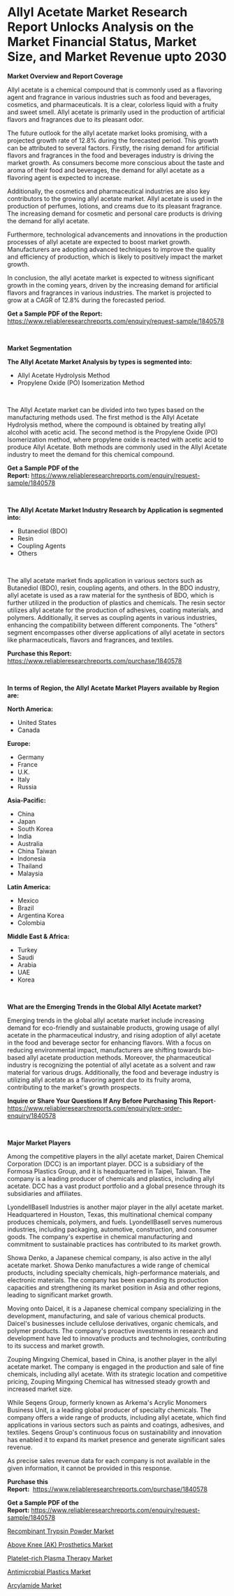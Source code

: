 <p><h1>Allyl Acetate Market Research Report Unlocks Analysis on the Market Financial Status, Market Size, and Market Revenue upto 2030</h1></p><p><strong>Market Overview and Report Coverage</strong></p>
<p><p>Allyl acetate is a chemical compound that is commonly used as a flavoring agent and fragrance in various industries such as food and beverages, cosmetics, and pharmaceuticals. It is a clear, colorless liquid with a fruity and sweet smell. Allyl acetate is primarily used in the production of artificial flavors and fragrances due to its pleasant odor.</p><p>The future outlook for the allyl acetate market looks promising, with a projected growth rate of 12.8% during the forecasted period. This growth can be attributed to several factors. Firstly, the rising demand for artificial flavors and fragrances in the food and beverages industry is driving the market growth. As consumers become more conscious about the taste and aroma of their food and beverages, the demand for allyl acetate as a flavoring agent is expected to increase.</p><p>Additionally, the cosmetics and pharmaceutical industries are also key contributors to the growing allyl acetate market. Allyl acetate is used in the production of perfumes, lotions, and creams due to its pleasant fragrance. The increasing demand for cosmetic and personal care products is driving the demand for allyl acetate.</p><p>Furthermore, technological advancements and innovations in the production processes of allyl acetate are expected to boost market growth. Manufacturers are adopting advanced techniques to improve the quality and efficiency of production, which is likely to positively impact the market growth.</p><p>In conclusion, the allyl acetate market is expected to witness significant growth in the coming years, driven by the increasing demand for artificial flavors and fragrances in various industries. The market is projected to grow at a CAGR of 12.8% during the forecasted period.</p></p>
<p><strong>Get a Sample PDF of the Report:</strong> <a href="https://www.reliableresearchreports.com/enquiry/request-sample/1840578">https://www.reliableresearchreports.com/enquiry/request-sample/1840578</a></p>
<p>&nbsp;</p>
<p><strong>Market Segmentation</strong></p>
<p><strong>The Allyl Acetate Market Analysis by types is segmented into:</strong></p>
<p><ul><li>Allyl Acetate Hydrolysis Method</li><li>Propylene Oxide (PO) Isomerization Method</li></ul></p>
<p>&nbsp;</p>
<p><p>The Allyl Acetate market can be divided into two types based on the manufacturing methods used. The first method is the Allyl Acetate Hydrolysis method, where the compound is obtained by treating allyl alcohol with acetic acid. The second method is the Propylene Oxide (PO) Isomerization method, where propylene oxide is reacted with acetic acid to produce Allyl Acetate. Both methods are commonly used in the Allyl Acetate industry to meet the demand for this chemical compound.</p></p>
<p><strong>Get a Sample PDF of the Report:</strong>&nbsp;<a href="https://www.reliableresearchreports.com/enquiry/request-sample/1840578">https://www.reliableresearchreports.com/enquiry/request-sample/1840578</a></p>
<p>&nbsp;</p>
<p><strong>The Allyl Acetate Market Industry Research by Application is segmented into:</strong></p>
<p><ul><li>Butanediol (BDO)</li><li>Resin</li><li>Coupling Agents</li><li>Others</li></ul></p>
<p>&nbsp;</p>
<p><p>The allyl acetate market finds application in various sectors such as Butanediol (BDO), resin, coupling agents, and others. In the BDO industry, allyl acetate is used as a raw material for the synthesis of BDO, which is further utilized in the production of plastics and chemicals. The resin sector utilizes allyl acetate for the production of adhesives, coating materials, and polymers. Additionally, it serves as coupling agents in various industries, enhancing the compatibility between different components. The "others" segment encompasses other diverse applications of allyl acetate in sectors like pharmaceuticals, flavors and fragrances, and textiles.</p></p>
<p><strong>Purchase this Report:</strong>&nbsp; <a href="https://www.reliableresearchreports.com/purchase/1840578">https://www.reliableresearchreports.com/purchase/1840578</a></p>
<p>&nbsp;</p>
<p><strong>In terms of Region, the Allyl Acetate Market Players available by Region are:</strong></p>
<p>
    <p> <strong> North America: </strong>
        <ul>
            <li>United States</li>
            <li>Canada</li>
        </ul>
        </p> 
    <p> <strong> Europe: </strong>
        <ul>
            <li>Germany</li>
            <li>France</li>
            <li>U.K.</li>
            <li>Italy</li>
            <li>Russia</li>
        </ul>
        </p> 
    <p> <strong> Asia-Pacific: </strong>
        <ul>
            <li>China</li>
            <li>Japan</li>
            <li>South Korea</li>
            <li>India</li>
            <li>Australia</li>
            <li>China Taiwan</li>
            <li>Indonesia</li>
            <li>Thailand</li>
            <li>Malaysia</li>
        </ul>
        </p> 
    <p> <strong> Latin America: </strong>
        <ul>
            <li>Mexico</li>
            <li>Brazil</li>
            <li>Argentina Korea</li>
            <li>Colombia</li>
        </ul>
        </p> 
    <p> <strong> Middle East & Africa: </strong>
        <ul>
            <li>Turkey</li>
            <li>Saudi</li>
            <li>Arabia</li>
            <li>UAE</li>
            <li>Korea</li>
        </ul>
    </p>
    </p>
<p>&nbsp;</p>
<p><strong>What are the Emerging Trends in the Global Allyl Acetate market?</strong></p>
<p><p>Emerging trends in the global allyl acetate market include increasing demand for eco-friendly and sustainable products, growing usage of allyl acetate in the pharmaceutical industry, and rising adoption of allyl acetate in the food and beverage sector for enhancing flavors. With a focus on reducing environmental impact, manufacturers are shifting towards bio-based allyl acetate production methods. Moreover, the pharmaceutical industry is recognizing the potential of allyl acetate as a solvent and raw material for various drugs. Additionally, the food and beverage industry is utilizing allyl acetate as a flavoring agent due to its fruity aroma, contributing to the market's growth prospects.</p></p>
<p><strong>Inquire or Share Your Questions If Any Before Purchasing This Report</strong>- <a href="https://www.reliableresearchreports.com/enquiry/pre-order-enquiry/1840578">https://www.reliableresearchreports.com/enquiry/pre-order-enquiry/1840578</a></p>
<p>&nbsp;</p>
<p><strong>Major Market Players</strong></p>
<p><p>Among the competitive players in the allyl acetate market, Dairen Chemical Corporation (DCC) is an important player. DCC is a subsidiary of the Formosa Plastics Group, and it is headquartered in Taipei, Taiwan. The company is a leading producer of chemicals and plastics, including allyl acetate. DCC has a vast product portfolio and a global presence through its subsidiaries and affiliates.</p><p>LyondellBasell Industries is another major player in the allyl acetate market. Headquartered in Houston, Texas, this multinational chemical company produces chemicals, polymers, and fuels. LyondellBasell serves numerous industries, including packaging, automotive, construction, and consumer goods. The company's expertise in chemical manufacturing and commitment to sustainable practices has contributed to its market growth.</p><p>Showa Denko, a Japanese chemical company, is also active in the allyl acetate market. Showa Denko manufactures a wide range of chemical products, including specialty chemicals, high-performance materials, and electronic materials. The company has been expanding its production capacities and strengthening its market position in Asia and other regions, leading to significant market growth.</p><p>Moving onto Daicel, it is a Japanese chemical company specializing in the development, manufacturing, and sale of various chemical products. Daicel's businesses include cellulose derivatives, organic chemicals, and polymer products. The company's proactive investments in research and development have led to innovative products and technologies, contributing to its success and market growth.</p><p>Zouping Mingxing Chemical, based in China, is another player in the allyl acetate market. The company is engaged in the production and sale of fine chemicals, including allyl acetate. With its strategic location and competitive pricing, Zouping Mingxing Chemical has witnessed steady growth and increased market size.</p><p>While Seqens Group, formerly known as Arkema's Acrylic Monomers Business Unit, is a leading global producer of specialty chemicals. The company offers a wide range of products, including allyl acetate, which find applications in various sectors such as paints and coatings, adhesives, and textiles. Seqens Group's continuous focus on sustainability and innovation has enabled it to expand its market presence and generate significant sales revenue.</p><p>As precise sales revenue data for each company is not available in the given information, it cannot be provided in this response.</p></p>
<p><strong>Purchase this Report:</strong>&nbsp;&nbsp;<a href="https://www.reliableresearchreports.com/purchase/1840578">https://www.reliableresearchreports.com/purchase/1840578</a></p>
<p></p>
<p><strong>Get a Sample PDF of the Report:</strong>&nbsp;<a href="https://www.reliableresearchreports.com/enquiry/request-sample/1840578">https://www.reliableresearchreports.com/enquiry/request-sample/1840578</a></p>
<p><p><a href="https://issuu.com/reportprime-2/docs/recombinant-trypsin-powder-market-size-2030.pptx">Recombinant Trypsin Powder Market</a></p><p><a href="https://issuu.com/reportprime-2/docs/above-knee-ak-prosthetics-market-size-2030.pptx">Above Knee (AK) Prosthetics Market</a></p><p><a href="https://issuu.com/reportprime-2/docs/platelet-rich-plasma-therapy-market-size-2030.pptx">Platelet-rich Plasma Therapy Market</a></p><p><a href="https://github.com/CliffMedina6/Market-Research-Report-List-2/blob/main/antimicrobial-plastics-market.md">Antimicrobial Plastics Market</a></p><p><a href="https://github.com/PeterParrish5/Market-Research-Report-List-2/blob/main/arcylamide-market.md">Arcylamide Market</a></p></p>